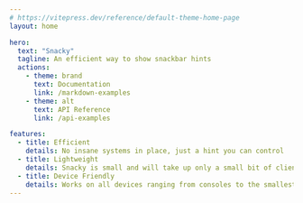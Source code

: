 ```yaml
---
# https://vitepress.dev/reference/default-theme-home-page
layout: home

hero:
  text: "Snacky"
  tagline: An efficient way to show snackbar hints
  actions:
    - theme: brand
      text: Documentation
      link: /markdown-examples
    - theme: alt
      text: API Reference
      link: /api-examples

features:
  - title: Efficient
    details: No insane systems in place, just a hint you can control
  - title: Lightweight
    details: Snacky is small and will take up only a small bit of client resources
  - title: Device Friendly
    details: Works on all devices ranging from consoles to the smallest phones
---
```


